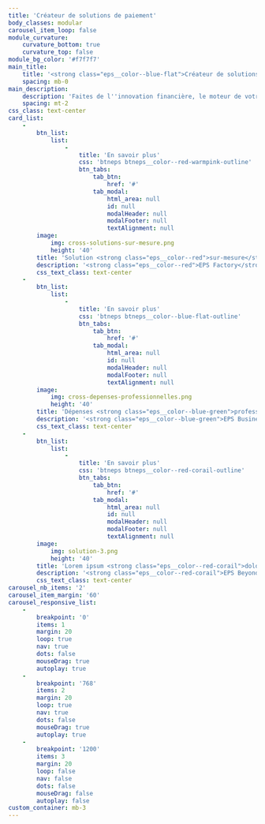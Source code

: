 ```yaml
---
title: 'Créateur de solutions de paiement'
body_classes: modular
carousel_item_loop: false
module_curvature:
    curvature_bottom: true
    curvature_top: false
module_bg_color: '#f7f7f7'
main_title:
    title: '<strong class="eps__color--blue-flat">Créateur de solutions</strong> de paiement'
    spacing: mb-0
main_description:
    description: 'Faites de l''innovation financière, le moteur de votre croissance'
    spacing: mt-2
css_class: text-center
card_list:
    -
        btn_list:
            list:
                -
                    title: 'En savoir plus'
                    css: 'btneps btneps__color--red-warmpink-outline'
                    btn_tabs:
                        tab_btn:
                            href: '#'
                        tab_modal:
                            html_area: null
                            id: null
                            modalHeader: null
                            modalFooter: null
                            textAlignment: null
        image:
            img: cross-solutions-sur-mesure.png
            height: '40'
        title: 'Solution <strong class="eps__color--red">sur-mesure</strong>'
        description: '<strong class="eps__color--red">EPS Factory</strong> : votre solution personnalisée et à votre image'
        css_text_class: text-center
    -
        btn_list:
            list:
                -
                    title: 'En savoir plus'
                    css: 'btneps btneps__color--blue-flat-outline'
                    btn_tabs:
                        tab_btn:
                            href: '#'
                        tab_modal:
                            html_area: null
                            id: null
                            modalHeader: null
                            modalFooter: null
                            textAlignment: null
        image:
            img: cross-depenses-professionnelles.png
            height: '40'
        title: 'Dépenses <strong class="eps__color--blue-green">professionnelles</strong>'
        description: '<strong class="eps__color--blue-green">EPS Business :</strong> solution clé-en-main de cartes pour les entreprises'
        css_text_class: text-center
    -
        btn_list:
            list:
                -
                    title: 'En savoir plus'
                    css: 'btneps btneps__color--red-corail-outline'
                    btn_tabs:
                        tab_btn:
                            href: '#'
                        tab_modal:
                            html_area: null
                            id: null
                            modalHeader: null
                            modalFooter: null
                            textAlignment: null
        image:
            img: solution-3.png
            height: '40'
        title: 'Lorem ipsum <strong class="eps__color--red-corail">dolor consectetur</strong>'
        description: '<strong class="eps__color--red-corail">EPS Beyond :</strong> Lorem ipsum dolor sit amet labore et dolore magna'
        css_text_class: text-center
carousel_nb_items: '2'
carousel_item_margin: '60'
carousel_responsive_list:
    -
        breakpoint: '0'
        items: 1
        margin: 20
        loop: true
        nav: true
        dots: false
        mouseDrag: true
        autoplay: true
    -
        breakpoint: '768'
        items: 2
        margin: 20
        loop: true
        nav: true
        dots: false
        mouseDrag: true
        autoplay: true
    -
        breakpoint: '1200'
        items: 3
        margin: 20
        loop: false
        nav: false
        dots: false
        mouseDrag: false
        autoplay: false
custom_container: mb-3
---
```


